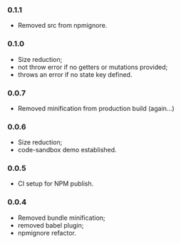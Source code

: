 ### 0.1.1
* Removed src from npmignore.

### 0.1.0
* Size reduction;
* not throw error if no getters or mutations provided;
* throws an error if no state key defined.

### 0.0.7
* Removed minification from production build (again...)

### 0.0.6
* Size reduction;
* code-sandbox demo established.

### 0.0.5
* CI setup for NPM publish.

### 0.0.4
* Removed bundle minification;
* removed babel plugin;
* npmignore refactor.
